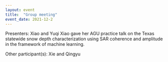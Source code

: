 ```yaml
---
layout: event
title:  "Group meeting"
event_date: 2021-12-2
---
```


Presenters: Xiao and Yuqi
Xiao gave her AGU practice talk on the Texas statewide snow depth characterization using SAR coherence and amplitude in the framework of machine learning.

Other participant(s): Xie and Qingyu
